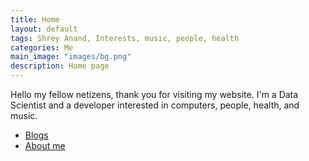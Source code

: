 ```yaml
---
title: Home
layout: default
tags: Shrey Anand, Interests, music, people, health
categories: Me
main_image: "images/bg.png"
description: Home page
---
```


Hello my fellow netizens, thank you for visiting my website. I'm a Data Scientist and a developer interested in computers, people, health, and music.

<ul class="actions special">
  <li><a href="{{"blog.html" | absolute_url}}" class="button">Blogs</a></li>
  <li><a href="{{"about.html" | absolute_url}}" class="button">About me</a></li>
</ul>

<!--
You can use HTML elements in Markdown, such as the comment element, and they won't
be affected by a markdown parser. However, if you create an HTML element in your
markdown file, you cannot use markdown syntax within that element's contents.
-->
